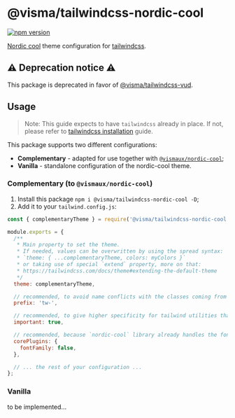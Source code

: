 # @visma/tailwindcss-nordic-cool

[![npm version](https://badge.fury.io/js/%40visma%2Ftailwindcss-nordic-cool.svg)](https://www.npmjs.com/package/@visma/tailwindcss-nordic-cool)

[Nordic cool](https://ux.visma.com/weblibrary/latest/) theme configuration for [tailwindcss](https://tailwindcss.com).

## ⚠️ Deprecation notice ⚠️

This package is deprecated in favor of [@visma/tailwindcss-vud](/packages/tailwindcss-vud).

## Usage

> Note: This guide expects to have `tailwindcss` already in place.
> If not, please refer to [tailwindcss installation](https://tailwindcss.com/docs/installation) guide.

This package supports two different configurations:

- **Complementary** - adapted for use together with [`@vismaux/nordic-cool`](https://www.npmjs.com/package/@vismaux/nordic-cool);
- **Vanilla** - standalone configuration of the nordic-cool theme.

### Complementary (to `@vismaux/nordic-cool`)

1. Install this package `npm i @visma/tailwindcss-nordic-cool -D`;
2. Add it to your `tailwind.config.js`:

```js
const { complementaryTheme } = require('@visma/tailwindcss-nordic-cool');

module.exports = {
  /**
   * Main property to set the theme.
   * If needed, values can be overwritten by using the spread syntax:
   * `theme: { ...complementaryTheme, colors: myColors }`
   * or taking use of special `extend` property, more on that:
   * https://tailwindcss.com/docs/theme#extending-the-default-theme
   */
  theme: complementaryTheme,

  // recommended, to avoid name conflicts with the classes coming from `nordic-cool` library
  prefix: 'tw-',

  // recommended, to give higher specificity for tailwind utilities than `nordic-cool` styles
  important: true,

  // recommended, because `nordic-cool` library already handles the font family
  corePlugins: {
    fontFamily: false,
  },

  // ... the rest of your configuration ...
};
```

### Vanilla

to be implemented...
